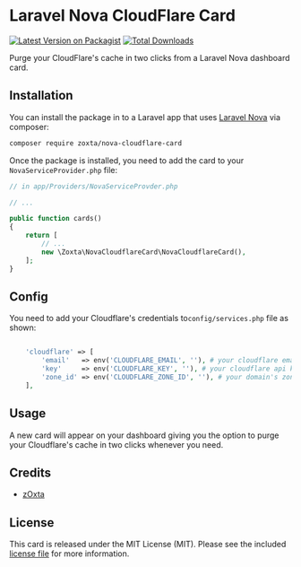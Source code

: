 # Laravel Nova CloudFlare Card

[![Latest Version on Packagist](https://img.shields.io/packagist/v/zoxta/nova-cloudflare-card.svg?style=flat-square)](https://packagist.org/packages/zoxta/nova-cloudflare-card)
[![Total Downloads](https://img.shields.io/packagist/dt/zoxta/nova-cloudflare-card.svg?style=flat-square)](https://packagist.org/packages/zoxta/nova-cloudflare-card)

Purge your CloudFlare's cache in two clicks from a Laravel Nova dashboard card.

## Installation

You can install the package in to a Laravel app that uses [Laravel Nova](https://nova.laravel.com) via composer:

```bash
composer require zoxta/nova-cloudflare-card
```

Once the package is installed, you need to add the card to your `NovaServiceProvider.php` file:

```php
// in app/Providers/NovaServiceProvder.php

// ...

public function cards()
{
    return [
        // ...
        new \Zoxta\NovaCloudflareCard\NovaCloudflareCard(),
    ];
}
```

## Config

You need to add your Cloudflare's credentials to`config/services.php` file as shown:

```php

    'cloudflare' => [
        'email'   => env('CLOUDFLARE_EMAIL', ''), # your cloudflare email
        'key'     => env('CLOUDFLARE_KEY', ''), # your cloudflare api key, from https://dash.cloudflare.com/profile
        'zone_id' => env('CLOUDFLARE_ZONE_ID', ''), # your domain's zone id, from the domain overview page
    ],

```

## Usage

A new card will appear on your dashboard giving you the option to purge your Cloudflare's cache in two clicks whenever you need.


## Credits

- [zOxta](https://github.com/zOxta)

## License

This card is released under the MIT License (MIT). Please see the included [license file](LICENSE.md) for more information.
